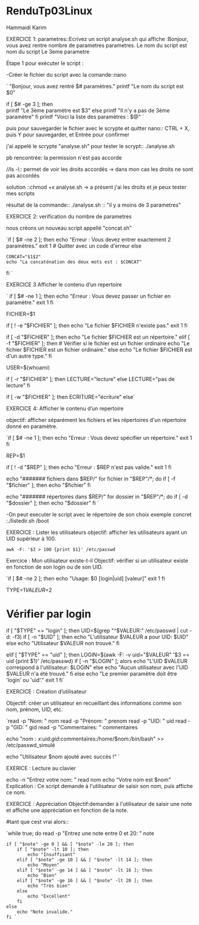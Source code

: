 # RenduTp03Linux

Hammaidi Karim

EXERCICE 1: parametres::Ecrivez un script analyse.sh qui affiche :Bonjour, vous avez rentre nombre de parametres parametres. Le nom du script est nom du script Le 3eme parametre 


Étape 1 pour exécuter le script :

-Créer le fichier du script avec la comande::nano


` "Bonjour, vous avez rentré $# paramètres."
printf "Le nom du script est $0"

if [ $# -ge 3 ]; then                            
    printf "Le 3ème paramètre est $3"
else
    printf "Il n'y a pas de 3ème paramètre"
fi
printf "Voici la liste des paramètres : $@" `


puis pour sauvegarder le fichier avec le scrypte et quitter nano:: CTRL + X, puis Y pour sauvegarder, et Entrée pour confirmer

j'ai appelé le scrypte "analyse.sh"
pour tester le scrypt:: ./analyse.sh

pb rencontrée: la permission n'est pas accorde

//ls -l:: permet de voir les droits accordés    -> dans mon cas les droits ne sont pas accordés

solution ::chmod +x analyse.sh   -> a présent j'ai les droits et je peux tester mes scripts

résultat de la commande:: ./analyse.sh   :: "il y a moins de 3 parametres"


EXERCICE 2: verification du nombre de parametres

nous créons un nouveau script appellé "concat.sh"


`if [ $# -ne 2 ]; then
    echo "Erreur : Vous devez entrer exactement 2 paramètres."
    exit 1  # Quitter avec un code d'erreur
else

    CONCAT="$1$2"
    echo "La concaténation des deux mots est : $CONCAT"
fi `










EXERCICE 3   Afficher le contenu d’un repertoire


`
if [ $# -ne 1 ]; then
    echo "Erreur : Vous devez passer un fichier en paramètre."
    exit 1
fi

FICHIER=$1

if [ ! -e "$FICHIER" ]; then
    echo "Le fichier $FICHIER n'existe pas."
    exit 1
fi

if [ -d "$FICHIER" ]; then
    echo "Le fichier $FICHIER est un répertoire."
elif [ -f "$FICHIER" ]; then
    # Vérifier si le fichier est un fichier ordinaire
    echo "Le fichier $FICHIER est un fichier ordinaire."
else
    echo "Le fichier $FICHIER est d'un autre type."
fi

USER=$(whoami)

if [ -r "$FICHIER" ]; then
    LECTURE="lecture"
else
    LECTURE="pas de lecture"
fi

if [ -w "$FICHIER" ]; then
    ECRITURE="écriture"
else`   







EXERCICE 4: Afficher le contenu d’un repertoire


objectif:  afficher séparément les fichiers et les répertoires d'un répertoire donné en paramètre.


`if [ $# -ne 1 ]; then
    echo "Erreur : Vous devez spécifier un répertoire."
    exit 1
fi

REP=$1

if [ ! -d "$REP" ]; then
    echo "Erreur : $REP n'est pas valide."
    exit 1
fi


echo "####### fichiers dans $REP/"
for fichier in "$REP"/*; do
    if [ -f "$fichier" ]; then
        echo "$fichier"
    fi


echo "####### répertoires dans $REP/"
for dossier in "$REP"/*; do
    if [ -d "$dossier" ]; then
        echo "$dossier"
    fi `


-On peut executer le script avec le répertoire de son choix
exemple concret :./listedir.sh /boot




EXERCICE : Lister les utilisateurs
objectif: afficher les utilisateurs ayant un UID supérieur à 100.


`awk -F: '$3 > 100 {print $1}' /etc/passwd`




Exercice : Mon utilisateur existe-t-il
Objectif: vérifier si un utilisateur existe en fonction de son login ou de son UID.



`if [ $# -ne 2 ]; then
    echo "Usage: $0 [login|uid] [valeur]"
    exit 1
fi

TYPE=$1
VALEUR=$2

# Vérifier par login
if [ "$TYPE" == "login" ]; then
    UID=$(grep "^$VALEUR:" /etc/passwd | cut -d: -f3)
    if [ -n "$UID" ]; then
        echo "L'utilisateur $VALEUR a pour UID: $UID"
    else
        echo "Utilisateur $VALEUR non trouvé."
    fi

elif [ "$TYPE" == "uid" ]; then
    LOGIN=$(awk -F: -v uid="$VALEUR" '$3 == uid {print $1}' /etc/passwd)
    if [ -n "$LOGIN" ]; alors
        echo "L'UID $VALEUR correspond à l'utilisateur: $LOGIN"
    else
        echo "Aucun utilisateur avec l'UID $VALEUR n'a été trouvé."
    fi
else
    echo "Le premier paramètre doit être 'login' ou 'uid'."
    exit 1
fi`




EXERCICE : Création d’utilisateur

Objectif: créer un utilisateur en recueillant des informations comme son nom, prénom, UID, etc.



`read -p "Nom: " nom
read -p "Prénom: " prenom
read -p "UID: " uid
read -p "GID: " gid
read -p "Commentaires: " commentaires


echo "$nom:x:$uid:$gid:$commentaires:/home/$nom:/bin/bash" >> /etc/passwd_simulé

echo "Utilisateur $nom ajouté avec succès !" `


EXERICE : Lecture au clavier


echo -n "Entrez votre nom: "
read nom
echo "Votre nom est $nom"
Explication : Ce script demande à l'utilisateur de saisir son nom, puis affiche ce nom.

EXERCICE : Appréciation
Objectif:demander à l'utilisateur de saisir une note et affiche une appréciation en fonction de la note.


#tant que cest vrai alors::

`while true; do
    read -p "Entrez une note entre 0 et 20: " note

    if [ "$note" -ge 0 ] && [ "$note" -le 20 ]; then
        if [ "$note" -lt 10 ]; then
            echo "Insuffisant"
        elif [ "$note" -ge 10 ] && [ "$note" -lt 14 ]; then
            echo "Moyen"
        elif [ "$note" -ge 14 ] && [ "$note" -lt 16 ]; then
            echo "Bien"
        elif [ "$note" -ge 16 ] && [ "$note" -lt 20 ]; then
            echo "Très bien"
        else
            echo "Excellent"
        fi
    else
        echo "Note invalide."
    fi `








